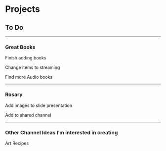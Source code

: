 # Projects
## To Do
***


### Great Books

Finish adding books

Change items to streaming

Find more Audio books

***

### Rosary

Add images to slide presentation

Add to shared channel

***

### Other Channel Ideas I’m interested in creating

Art
Recipes